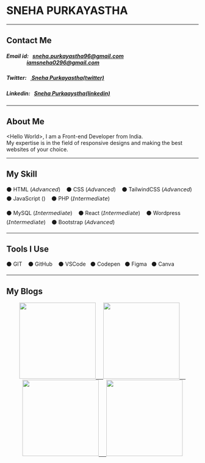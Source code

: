<h1>SNEHA PURKAYASTHA</h1>

<hr>

<h2>Contact Me</h2>
<h5>Email id: &nbsp;
  <a href="mailto:sneha.purkayastha96@gmail.com">sneha.purkayastha96@gmail.com </a><br>&nbsp; &nbsp; &nbsp; &nbsp; &nbsp; &nbsp; &nbsp; &nbsp; 
  <a href="mailto:iamsneha0296@gmail.com">iamsneha0296@gmail.com</a>         
</h5>
<h5>
  Twitter: &nbsp;
  <a href="https://twitter.com/SnehaPurkayast8">&nbsp;Sneha Purkayastha(twitter)</a>  
</h5>
<h5>
  Linkedin: &nbsp;
  <a href="https://www.linkedin.com/in/sneha-purkayastha-3b3aa1160/">Sneha Purkaaystha(linkedin)</a>  
</h5>

<hr>

<h2>About Me</h2>
<p>&lt;Hello World&gt;, I am a Front-end Developer from India.<br>My expertise is in the field of responsive designs and making the best websites of your choice.</p>

<hr>

<h2>My Skill</h2>
<div>
  <p>⚫ HTML (𝘈𝘥𝘷𝘢𝘯𝘤𝘦𝘥) &nbsp;&nbsp;  ⚫ CSS (𝘈𝘥𝘷𝘢𝘯𝘤𝘦𝘥) &nbsp;&nbsp;  ⚫ TailwindCSS (𝘈𝘥𝘷𝘢𝘯𝘤𝘦𝘥) &nbsp;&nbsp; ⚫ JavaScript () &nbsp;&nbsp;  ⚫ PHP (𝘐𝘯𝘵𝘦𝘳𝘮𝘦𝘥𝘪𝘢𝘵𝘦) &nbsp;&nbsp;</p>    
  <p>⚫ MySQL (𝘐𝘯𝘵𝘦𝘳𝘮𝘦𝘥𝘪𝘢𝘵𝘦) &nbsp;&nbsp;  ⚫ React (𝘐𝘯𝘵𝘦𝘳𝘮𝘦𝘥𝘪𝘢𝘵𝘦) &nbsp;&nbsp;  ⚫ Wordpress (𝘐𝘯𝘵𝘦𝘳𝘮𝘦𝘥𝘪𝘢𝘵𝘦) &nbsp;&nbsp;  ⚫ Bootstrap (𝘈𝘥𝘷𝘢𝘯𝘤𝘦𝘥)</p>
</div>

<hr>

<h2>Tools I Use</h2>
<div>
  <p>⚫ GIT &nbsp;&nbsp;  ⚫ GitHub &nbsp;&nbsp; ⚫ VSCode&nbsp;&nbsp;  ⚫ Codepen  &nbsp;&nbsp;⚫ Figma  &nbsp;&nbsp;⚫ Canva</p>    
</div>

<hr>

<h2>My Blogs</h2>
<p align = center>
  <a href = "https://snehapurkayastha.hashnode.dev/10-amazing-vs-code-extensions-for-web-developers"><img src = "https://user-images.githubusercontent.com/58648780/227187406-cd7499a5-9364-4720-abc8-64c4a9e458d6.png" width="200">
    &nbsp;
    &nbsp;
  <a href = "https://snehapurkayastha.hashnode.dev/exploring-the-window-console"><img src = "https://user-images.githubusercontent.com/58648780/227187979-dd40eda8-3b10-4e42-83ad-31d2cc49e8bf.png" width="200">
    &nbsp;
    &nbsp;
  <a href = "https://snehapurkayastha.hashnode.dev/javascript-arrays"><img src = "https://user-images.githubusercontent.com/58648780/227188521-eef5b280-cc01-413b-bf66-42eda31c0f30.png" width="200">
    &nbsp;
    &nbsp;
  <a href = "https://snehapurkayastha.hashnode.dev/everything-you-need-to-know-from-installing-tailwindcss-to-deploying-a-tailwind-website-to-production"><img src = "https://user-images.githubusercontent.com/58648780/227188823-47ba031d-f98e-4bf7-b12e-3fb760b62747.png" width="200">
</p>
